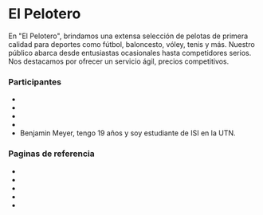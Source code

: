 # El Pelotero

En "El Pelotero", brindamos una extensa selección de pelotas de primera calidad para deportes como fútbol, baloncesto, vóley, tenis y más. Nuestro público abarca desde entusiastas ocasionales hasta competidores serios. Nos destacamos por ofrecer un servicio ágil, precios competitivos.

### Participantes

* 
* 
* 
* 
* Benjamin Meyer,  tengo 19 años y soy estudiante de ISI en la UTN.

### Paginas de referencia

* 
* 
* 
* 
* 